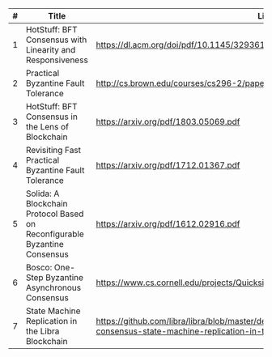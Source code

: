 | # | Title                                                                     | Link                                                                          |
|---|---------------------------------------------------------------------------|-------------------------------------------------------------------------------|
| 1 | HotStuff: BFT Consensus with Linearity and Responsiveness                 | https://dl.acm.org/doi/pdf/10.1145/3293611.3331591                            |
| 2 | Practical Byzantine Fault Tolerance                                       | http://cs.brown.edu/courses/cs296-2/papers/bft-nfs.pdf                        |
| 3 | HotStuff: BFT Consensus in the Lens of Blockchain                         | https://arxiv.org/pdf/1803.05069.pdf                                          |
| 4 | Revisiting Fast Practical Byzantine Fault Tolerance                       | https://arxiv.org/pdf/1712.01367.pdf                                          |
| 5 | Solida: A Blockchain Protocol Based on Reconfigurable Byzantine Consensus | https://arxiv.org/pdf/1612.02916.pdf                                          |
| 6 | Bosco: One-Step Byzantine Asynchronous Consensus                          | https://www.cs.cornell.edu/projects/Quicksilver/public_pdfs/52180438.pdf      |
| 7 | State Machine Replication in the Libra Blockchain                         | https://github.com/libra/libra/blob/master/developers.libra.org/docs/assets/papers/libra-consensus-state-machine-replication-in-the-libra-blockchain/2020-05-26.pdf |
